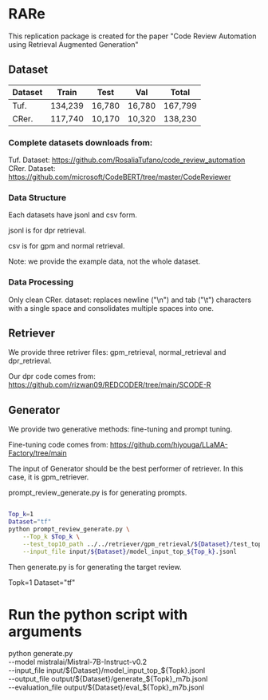 # RARe

This replication package is created for the paper "Code Review Automation using Retrieval Augmented Generation"

## Dataset
| Dataset | Train   | Test   | Val    | Total   |
|---------|---------|--------|--------|---------|
| Tuf.    | 134,239 | 16,780 | 16,780 | 167,799 |
| CRer.   | 117,740 | 10,170 | 10,320 | 138,230 |

### Complete datasets downloads from: 
Tuf. Dataset: https://github.com/RosaliaTufano/code_review_automation 
CRer. Dataset: https://github.com/microsoft/CodeBERT/tree/master/CodeReviewer

### Data Structure

Each datasets have jsonl and csv form. 

jsonl is for dpr retrieval.

csv is for gpm and normal retrieval.

Note: we provide the example data, not the whole dataset.

### Data Processing

Only clean CRer. dataset: replaces newline ("\n") and tab ("\t") characters with a single space and consolidates multiple spaces into one.

## Retriever

We provide three retriver files: gpm_retrieval, normal_retrieval and dpr_retrieval. 

Our dpr code comes from: https://github.com/rizwan09/REDCODER/tree/main/SCODE-R


## Generator

We provide two generative methods: fine-tuning and prompt tuning.

Fine-tuning code comes from: https://github.com/hiyouga/LLaMA-Factory/tree/main

The input of Generator should be the best performer of retriever. In this case, it is gpm_retriever.

prompt_review_generate.py is for generating prompts.

```bash

Top_k=1
Dataset="tf"
python prompt_review_generate.py \
    --Top_k $Top_k \
    --test_top10_path ../../retriever/gpm_retrieval/${Dataset}/test_top10.csv \
    --input_file input/${Dataset}/model_input_top_${Top_k}.jsonl
```

Then generate.py is for generating the target review.


Topk=1
Dataset="tf"
# Run the python script with arguments
python generate.py \
    --model mistralai/Mistral-7B-Instruct-v0.2 \
    --input_file input/${Dataset}/model_input_top_${Topk}.jsonl \
    --output_file output/${Dataset}/generate_${Topk}_m7b.jsonl \
    --evaluation_file output/${Dataset}/eval_${Topk}_m7b.jsonl


